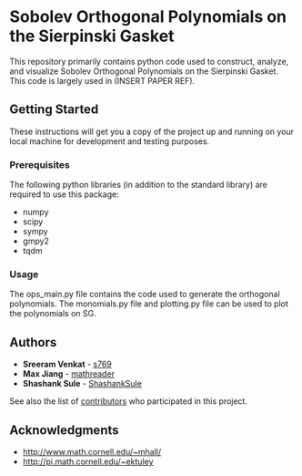 # Sobolev Orthogonal Polynomials on the Sierpinski Gasket

This repository primarily contains python code used to construct, analyze, and visualize Sobolev Orthogonal Polynomials on the Sierpinski Gasket. This code is largely used in (INSERT PAPER REF).

## Getting Started

These instructions will get you a copy of the project up and running on your local machine for development and testing purposes. 

### Prerequisites

The following python libraries (in addition to the standard library) are required to use this package:

* numpy
* scipy
* sympy
* gmpy2
* tqdm



### Usage

The ops_main.py file contains the code used to generate the orthogonal polynomials. The monomials.py file and plotting.py
file can be used to plot the polynomials on SG.


## Authors

* **Sreeram Venkat** - [s769](https://github.com/s769)
* **Max Jiang** - [mathreader](https://github.com/mathreader)
* **Shashank Sule** - [ShashankSule](https://github.com/ShashankSule)

See also the list of [contributors](https://github.com/your/project/contributors) who participated in this project.


## Acknowledgments

* http://www.math.cornell.edu/~mhall/
* http://pi.math.cornell.edu/~ektuley
